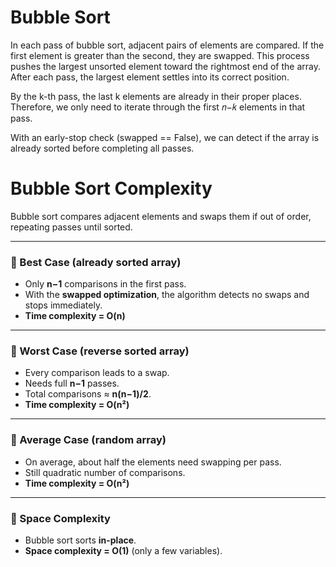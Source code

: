 # Bubble Sort
In each pass of bubble sort, adjacent pairs of elements are compared. If the first element is greater than the second, they are swapped. This process pushes the largest unsorted element toward the rightmost end of the array. After each pass, the largest element settles into its correct position.

By the k-th pass, the last k elements are already in their proper places. Therefore, we only need to iterate through the first 𝑛−𝑘 elements in that pass.

With an early-stop check (swapped == False), we can detect if the array is already sorted before completing all passes.

# Bubble Sort Complexity

Bubble sort compares adjacent elements and swaps them if out of order, repeating passes until sorted.

---

### 🔹 Best Case (already sorted array)
- Only **n−1** comparisons in the first pass.  
- With the **swapped optimization**, the algorithm detects no swaps and stops immediately.  
- **Time complexity = O(n)**  

---

### 🔹 Worst Case (reverse sorted array)
- Every comparison leads to a swap.  
- Needs full **n−1** passes.  
- Total comparisons ≈ **n(n−1)/2**.  
- **Time complexity = O(n²)**  

---

### 🔹 Average Case (random array)
- On average, about half the elements need swapping per pass.  
- Still quadratic number of comparisons.  
- **Time complexity = O(n²)**  

---

### 🔹 Space Complexity
- Bubble sort sorts **in-place**.  
- **Space complexity = O(1)** (only a few variables).
